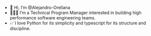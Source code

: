 - 👋 Hi, I’m @Alejandro-Orellana
- 👨🏻‍💻 I’m a Technical Program Manager interested in building high performance software engineering teams.
- ✅ I love Python for its simplicity and typescript for its structure and discipline.
<!---
Alejandro-Orellana/Alejandro-Orellana is a ✨ special ✨ repository because its `README.md` (this file) appears on your GitHub profile.
You can click the Preview link to take a look at your changes.
--->
